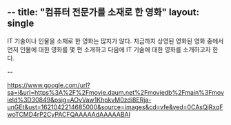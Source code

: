 --
title: "컴퓨터 전문가를 소재로 한 영화"
layout: single
--

IT 기술이나 인물을 소재로 한 영화는 많지가 않다. 지금까지 상영된 영화된 영화 중에서 먼저 인물에 대한 영화를 몇 편 소개하고 다음에 IT 기술에 대한 영화를 소개하고자 한다.

--


https://www.google.com/url?sa=i&url=https%3A%2F%2Fmovie.daum.net%2Fmoviedb%2Fmain%3FmovieId%3D30849&psig=AOvVaw1KhpkvM0zdi8ERja-unGEt&ust=1621042214685000&source=images&cd=vfe&ved=0CAsQjRxqFwoTCMD4rP2CyPACFQAAAAAdAAAAABAI
